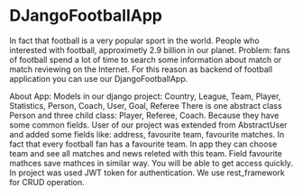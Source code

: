 # DJangoFootballApp
  In fact that football is a very popular sport in the world. 
  People who interested with football, approximetly 2.9 billion in our planet. 
  Problem: fans of football spend a lot of time to search some information about match or match reviewing on the Internet. 
  For this reason as backend of football application you can use our DjangoFootballApp.
  
  About App:
  Models in our django project: Country, League, Team, Player, Statistics, Person, Coach, User, Goal, Referee
  There is one abstract class Person and three child class: Player, Referee, Coach. Because they have some common fields.
  User of our project was extended from AbstractUser and added some fields like: address, favourite team, favourite matches.
  In fact that every football fan has a favourite team. In app they can choose team and see all matches and news releted with this team.
  Field favourite mathces save mathces in similar way. You will be able to get access quickly.
  In project was used JWT token for authentication. We use rest_framework for CRUD operation.
 

